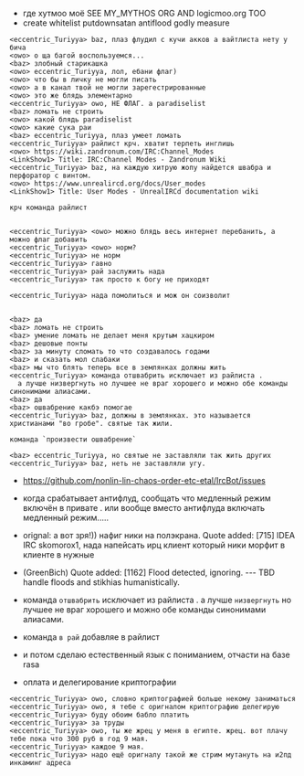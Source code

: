  * где хутмоо моё SEE MY_MYTHOS ORG AND logicmoo.org TOO
 * create whitelist putdownsatan antiflood godly measure

```
<eccentric_Turiyya> baz, плаз флудил с кучи акков а вайтлиста нету у бича
<owo> о ща багой воспользуемся...
<baz> злобный старикашка
<owo> eccentric_Turiyya, лол, ебани флаг)
<owo> что бы в личку не могли писать
<owo> а в канал твой не могли зарегестрированные
<owo> это же блядь элементарно
<eccentric_Turiyya> owo, НЕ ФЛАГ. а paradiselist
<baz> ломать не строить
<owo> какой блядь paradiselist
<owo> какие сука раи
<baz> eccentric_Turiyya, плаз умеет ломать
<eccentric_Turiyya> райлист крч. хватит терпеть инглишь
<owo> https://wiki.zandronum.com/IRC:Channel_Modes
<LinkShow1> Title: IRC:Channel Modes - Zandronum Wiki
<eccentric_Turiyya> baz, на каждую хитрую жопу найдется швабра и перфоратор с винтом.
<owo> https://www.unrealircd.org/docs/User_modes
<LinkShow1> Title: User Modes - UnrealIRCd documentation wiki

крч команда райлист


<eccentric_Turiyya> <owo> можно блядь весь интернет перебанить, а можно флаг добавить
<eccentric_Turiyya> <owo> норм?
<eccentric_Turiyya> не норм
<eccentric_Turiyya> гавно
<eccentric_Turiyya> рай заслужить нада
<eccentric_Turiyya> так просто к богу не приходят

<eccentric_Turiyya> нада помолиться и мож он соизволит


<baz> да
<baz> ломать не строить
<baz> умение ломать не делает меня крутым хацкиром
<baz> дешовые понты
<baz> за минуту сломать то что создавалось годами
<baz> и сказать мол слабаки
<baz> мы что блять теперь все в землянках должны жить
<eccentric_Turiyya> команда отшвабрить исключает из райлиста . 
  а лучше низвергнуть но лучшее не враг хорошего и можно обе команды синонимами алиасами.
<baz> да
<baz> ошвабрение какбэ помогае
<eccentric_Turiyya> baz, должны в землянках. это называется христианами "во гробе". святые так жили.

команда `произвести ошвабрение`

<baz> eccentric_Turiyya, но святые не заставляли так жить других
<eccentric_Turiyya> baz, неть не заставляли угу.
```

 * https://github.com/nonlin-lin-chaos-order-etc-etal/IrcBot/issues
 * когда срабатывает антифлуд, сообщать что медленный режим включён в привате . или вообще вместо антифлуда включать медленный режим.....
 * <skomorox1> orignal: а вот зря!)) нафиг ники на полэкрана. <GreenBich> Quote added: [715] IDEA IRC skomorox1, 
   нада напейсать ирц клиент который ники морфит в клиенте в нужные
 * (GreenBich) Quote added: [1162] <GreenBich> Flood detected, ignoring. --- TBD handle floods and stikhias humanistically.
 * команда `отшвабрить` исключает из райлиста . а лучше `низвергнуть` но лучшее не враг хорошего и можно обе команды синонимами алиасами.
 * команда `в рай` добавляе в райлист
 * и потом сделаю естественный язык с пониманием, отчасти на базе rasa

 * оплата и делегирование криптографии
   
```
<eccentric_Turiyya> owo, словно криптографией больше некому заниматься
<eccentric_Turiyya> owo, я тебе с оригналом криптографию делегирую
<eccentric_Turiyya> буду обоим бабло платить
<eccentric_Turiyya> за труды
<eccentric_Turiyya> owo, ты же жрец у меня в египте. жрец. вот плачу тебе пока что 300 руб в год 9 мая.
<eccentric_Turiyya> каждое 9 мая.
<eccentric_Turiyya> надо ещё оригналу такой же стрим мутануть на и2пд инкаминг адреса
```
   
